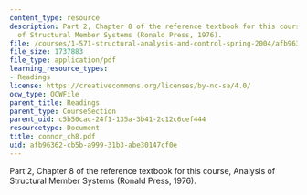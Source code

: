 ```yaml
---
content_type: resource
description: Part 2, Chapter 8 of the reference textbook for this course, Analysis
  of Structural Member Systems (Ronald Press, 1976).
file: /courses/1-571-structural-analysis-and-control-spring-2004/afb96362cb5ba99931b3abe30147cf0e_connor_ch8.pdf
file_size: 1737883
file_type: application/pdf
learning_resource_types:
- Readings
license: https://creativecommons.org/licenses/by-nc-sa/4.0/
ocw_type: OCWFile
parent_title: Readings
parent_type: CourseSection
parent_uid: c5b50cac-24f1-135a-3b41-2c12c6cef444
resourcetype: Document
title: connor_ch8.pdf
uid: afb96362-cb5b-a999-31b3-abe30147cf0e
---
```

Part 2, Chapter 8 of the reference textbook for this course, Analysis of Structural Member Systems (Ronald Press, 1976).